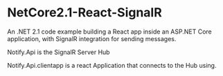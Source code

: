 # NetCore2.1-React-SignalR
An .NET 2.1 code example building a React app inside an ASP.NET Core application, with SignalR integration for sending messages.

Notify.Api is the SignalR Server Hub

Notify.Api.clientapp is a react Application that connects to the Hub using.

